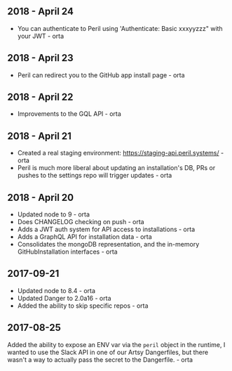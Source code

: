 ## 2018 - April 24

* You can authenticate to Peril using 'Authenticate: Basic xxxyyzzz" with your JWT - orta

## 2018 - April 23

* Peril can redirect you to the GitHub app install page - orta

## 2018 - April 22

* Improvements to the GQL API - orta

## 2018 - April 21

* Created a real staging environment: https://staging-api.peril.systems/ - orta
* Peril is much more liberal about updating an installation's DB, PRs or pushes to the settings repo will trigger
  updates - orta

## 2018 - April 20

* Updated node to 9 - orta
* Does CHANGELOG checking on push - orta
* Adds a JWT auth system for API access to installations - orta
* Adds a GraphQL API for installation data - orta
* Consolidates the mongoDB representation, and the in-memory GitHubInstallation interfaces - orta

## 2017-09-21

* Updated node to 8.4 - orta
* Updated Danger to 2.0a16 - orta
* Added the ability to skip specific repos - orta

## 2017-08-25

Added the ability to expose an ENV var via the `peril` object in the runtime, I wanted to use the Slack API in one of
our Artsy Dangerfiles, but there wasn't a way to actually pass the secret to the Dangerfile. - orta
